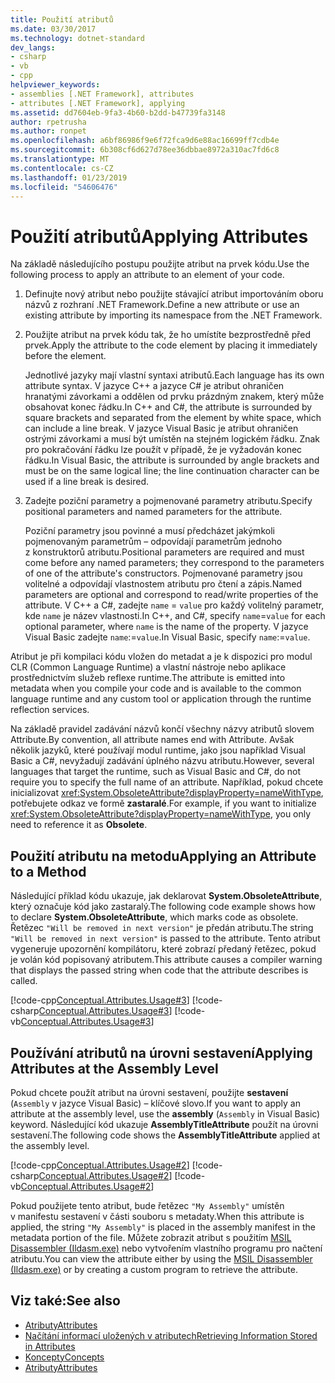 ```yaml
---
title: Použití atributů
ms.date: 03/30/2017
ms.technology: dotnet-standard
dev_langs:
- csharp
- vb
- cpp
helpviewer_keywords:
- assemblies [.NET Framework], attributes
- attributes [.NET Framework], applying
ms.assetid: dd7604eb-9fa3-4b60-b2dd-b47739fa3148
author: rpetrusha
ms.author: ronpet
ms.openlocfilehash: a6bf86986f9e6f72fca9d6e88ac16699ff7cdb4e
ms.sourcegitcommit: 6b308cf6d627d78ee36dbbae8972a310ac7fd6c8
ms.translationtype: MT
ms.contentlocale: cs-CZ
ms.lasthandoff: 01/23/2019
ms.locfileid: "54606476"
---
```

# <a name="applying-attributes"></a><span data-ttu-id="32c73-102">Použití atributů</span><span class="sxs-lookup"><span data-stu-id="32c73-102">Applying Attributes</span></span>
<span data-ttu-id="32c73-103">Na základě následujícího postupu použijte atribut na prvek kódu.</span><span class="sxs-lookup"><span data-stu-id="32c73-103">Use the following process to apply an attribute to an element of your code.</span></span>  
  
1.  <span data-ttu-id="32c73-104">Definujte nový atribut nebo použijte stávající atribut importováním oboru názvů z rozhraní .NET Framework.</span><span class="sxs-lookup"><span data-stu-id="32c73-104">Define a new attribute or use an existing attribute by importing its namespace from the .NET Framework.</span></span>  
  
2.  <span data-ttu-id="32c73-105">Použijte atribut na prvek kódu tak, že ho umístíte bezprostředně před prvek.</span><span class="sxs-lookup"><span data-stu-id="32c73-105">Apply the attribute to the code element by placing it immediately before the element.</span></span>  
  
     <span data-ttu-id="32c73-106">Jednotlivé jazyky mají vlastní syntaxi atributů.</span><span class="sxs-lookup"><span data-stu-id="32c73-106">Each language has its own attribute syntax.</span></span> <span data-ttu-id="32c73-107">V jazyce C++ a jazyce C# je atribut ohraničen hranatými závorkami a oddělen od prvku prázdným znakem, který může obsahovat konec řádku.</span><span class="sxs-lookup"><span data-stu-id="32c73-107">In C++ and C#, the attribute is surrounded by square brackets and separated from the element by white space, which can include a line break.</span></span> <span data-ttu-id="32c73-108">V jazyce Visual Basic je atribut ohraničen ostrými závorkami a musí být umístěn na stejném logickém řádku. Znak pro pokračování řádku lze použít v případě, že je vyžadován konec řádku.</span><span class="sxs-lookup"><span data-stu-id="32c73-108">In Visual Basic, the attribute is surrounded by angle brackets and must be on the same logical line; the line continuation character can be used if a line break is desired.</span></span>
  
3.  <span data-ttu-id="32c73-109">Zadejte poziční parametry a pojmenované parametry atributu.</span><span class="sxs-lookup"><span data-stu-id="32c73-109">Specify positional parameters and named parameters for the attribute.</span></span>  
  
     <span data-ttu-id="32c73-110">Poziční parametry jsou povinné a musí předcházet jakýmkoli pojmenovaným parametrům – odpovídají parametrům jednoho z konstruktorů atributu.</span><span class="sxs-lookup"><span data-stu-id="32c73-110">Positional parameters are required and must come before any named parameters; they correspond to the parameters of one of the attribute's constructors.</span></span> <span data-ttu-id="32c73-111">Pojmenované parametry jsou volitelné a odpovídají vlastnostem atributu pro čtení a zápis.</span><span class="sxs-lookup"><span data-stu-id="32c73-111">Named parameters are optional and correspond to read/write properties of the attribute.</span></span> <span data-ttu-id="32c73-112">V C++ a C#, zadejte `name` = `value` pro každý volitelný parametr, kde `name` je název vlastnosti.</span><span class="sxs-lookup"><span data-stu-id="32c73-112">In C++, and C#, specify `name`=`value` for each optional parameter, where `name` is the name of the property.</span></span> <span data-ttu-id="32c73-113">V jazyce Visual Basic zadejte `name`:=`value`.</span><span class="sxs-lookup"><span data-stu-id="32c73-113">In Visual Basic, specify `name`:=`value`.</span></span>  
  
 <span data-ttu-id="32c73-114">Atribut je při kompilaci kódu vložen do metadat a je k dispozici pro modul CLR (Common Language Runtime) a vlastní nástroje nebo aplikace prostřednictvím služeb reflexe runtime.</span><span class="sxs-lookup"><span data-stu-id="32c73-114">The attribute is emitted into metadata when you compile your code and is available to the common language runtime and any custom tool or application through the runtime reflection services.</span></span>  
  
 <span data-ttu-id="32c73-115">Na základě pravidel zadávání názvů končí všechny názvy atributů slovem Attribute.</span><span class="sxs-lookup"><span data-stu-id="32c73-115">By convention, all attribute names end with Attribute.</span></span> <span data-ttu-id="32c73-116">Avšak několik jazyků, které používají modul runtime, jako jsou například Visual Basic a C#, nevyžadují zadávání úplného názvu atributu.</span><span class="sxs-lookup"><span data-stu-id="32c73-116">However, several languages that target the runtime, such as Visual Basic and C#, do not require you to specify the full name of an attribute.</span></span> <span data-ttu-id="32c73-117">Například, pokud chcete inicializovat <xref:System.ObsoleteAttribute?displayProperty=nameWithType>, potřebujete odkaz ve formě **zastaralé**.</span><span class="sxs-lookup"><span data-stu-id="32c73-117">For example, if you want to initialize <xref:System.ObsoleteAttribute?displayProperty=nameWithType>, you only need to reference it as **Obsolete**.</span></span>  
  
## <a name="applying-an-attribute-to-a-method"></a><span data-ttu-id="32c73-118">Použití atributu na metodu</span><span class="sxs-lookup"><span data-stu-id="32c73-118">Applying an Attribute to a Method</span></span>  
 <span data-ttu-id="32c73-119">Následující příklad kódu ukazuje, jak deklarovat **System.ObsoleteAttribute**, který označuje kód jako zastaralý.</span><span class="sxs-lookup"><span data-stu-id="32c73-119">The following code example shows how to declare **System.ObsoleteAttribute**, which marks code as obsolete.</span></span> <span data-ttu-id="32c73-120">Řetězec `"Will be removed in next version"` je předán atributu.</span><span class="sxs-lookup"><span data-stu-id="32c73-120">The string `"Will be removed in next version"` is passed to the attribute.</span></span> <span data-ttu-id="32c73-121">Tento atribut vygeneruje upozornění kompilátoru, které zobrazí předaný řetězec, pokud je volán kód popisovaný atributem.</span><span class="sxs-lookup"><span data-stu-id="32c73-121">This attribute causes a compiler warning that displays the passed string when code that the attribute describes is called.</span></span>  
  
 [!code-cpp[Conceptual.Attributes.Usage#3](../../../samples/snippets/cpp/VS_Snippets_CLR/conceptual.attributes.usage/cpp/source1.cpp#3)]
 [!code-csharp[Conceptual.Attributes.Usage#3](../../../samples/snippets/csharp/VS_Snippets_CLR/conceptual.attributes.usage/cs/source1.cs#3)]
 [!code-vb[Conceptual.Attributes.Usage#3](../../../samples/snippets/visualbasic/VS_Snippets_CLR/conceptual.attributes.usage/vb/source1.vb#3)]  
  
## <a name="applying-attributes-at-the-assembly-level"></a><span data-ttu-id="32c73-122">Používání atributů na úrovni sestavení</span><span class="sxs-lookup"><span data-stu-id="32c73-122">Applying Attributes at the Assembly Level</span></span>  
 <span data-ttu-id="32c73-123">Pokud chcete použít atribut na úrovni sestavení, použijte **sestavení** (`Assembly` v jazyce Visual Basic) – klíčové slovo.</span><span class="sxs-lookup"><span data-stu-id="32c73-123">If you want to apply an attribute at the assembly level, use the **assembly** (`Assembly` in Visual Basic) keyword.</span></span> <span data-ttu-id="32c73-124">Následující kód ukazuje **AssemblyTitleAttribute** použít na úrovni sestavení.</span><span class="sxs-lookup"><span data-stu-id="32c73-124">The following code shows the **AssemblyTitleAttribute** applied at the assembly level.</span></span>  
  
 [!code-cpp[Conceptual.Attributes.Usage#2](../../../samples/snippets/cpp/VS_Snippets_CLR/conceptual.attributes.usage/cpp/source1.cpp#2)]
 [!code-csharp[Conceptual.Attributes.Usage#2](../../../samples/snippets/csharp/VS_Snippets_CLR/conceptual.attributes.usage/cs/source1.cs#2)]
 [!code-vb[Conceptual.Attributes.Usage#2](../../../samples/snippets/visualbasic/VS_Snippets_CLR/conceptual.attributes.usage/vb/source1.vb#2)]  
  
 <span data-ttu-id="32c73-125">Pokud použijete tento atribut, bude řetězec `"My Assembly"` umístěn v manifestu sestavení v části souboru s metadaty.</span><span class="sxs-lookup"><span data-stu-id="32c73-125">When this attribute is applied, the string `"My Assembly"` is placed in the assembly manifest in the metadata portion of the file.</span></span> <span data-ttu-id="32c73-126">Můžete zobrazit atribut s použitím [MSIL Disassembler (Ildasm.exe)](../../../docs/framework/tools/ildasm-exe-il-disassembler.md) nebo vytvořením vlastního programu pro načtení atributu.</span><span class="sxs-lookup"><span data-stu-id="32c73-126">You can view the attribute either by using the [MSIL Disassembler (Ildasm.exe)](../../../docs/framework/tools/ildasm-exe-il-disassembler.md) or by creating a custom program to retrieve the attribute.</span></span>  
  
## <a name="see-also"></a><span data-ttu-id="32c73-127">Viz také:</span><span class="sxs-lookup"><span data-stu-id="32c73-127">See also</span></span>

- [<span data-ttu-id="32c73-128">Atributy</span><span class="sxs-lookup"><span data-stu-id="32c73-128">Attributes</span></span>](../../../docs/standard/attributes/index.md)
- [<span data-ttu-id="32c73-129">Načítání informací uložených v atributech</span><span class="sxs-lookup"><span data-stu-id="32c73-129">Retrieving Information Stored in Attributes</span></span>](../../../docs/standard/attributes/retrieving-information-stored-in-attributes.md)
- [<span data-ttu-id="32c73-130">Koncepty</span><span class="sxs-lookup"><span data-stu-id="32c73-130">Concepts</span></span>](/cpp/windows/attributed-programming-concepts)
- [<span data-ttu-id="32c73-131">Atributy</span><span class="sxs-lookup"><span data-stu-id="32c73-131">Attributes</span></span>](https://msdn.microsoft.com/library/ae334cee-d96c-4243-a5e3-06dd7fcaf205)

